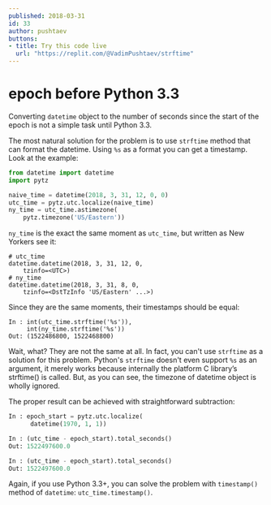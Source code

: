 ```yaml
---
published: 2018-03-31
id: 33
author: pushtaev
buttons:
- title: Try this code live
  url: "https://replit.com/@VadimPushtaev/strftime"
---
```


# epoch before Python 3.3

Converting `datetime` object to the number of seconds since the start of the epoch
is not a simple task until Python 3.3.

The most natural solution for the problem is to use `strftime` method
that can format the datetime. Using `%s` as a format you can get a timestamp.
Look at the example:

```python {hide}
from datetime import datetime
import pytz
```

```python {continue}
naive_time = datetime(2018, 3, 31, 12, 0, 0)
utc_time = pytz.utc.localize(naive_time)
ny_time = utc_time.astimezone(
    pytz.timezone('US/Eastern'))
```

`ny_time` is the exact the same moment as `utc_time`,
but written as New Yorkers see it:

```text
# utc_time
datetime.datetime(2018, 3, 31, 12, 0,
    tzinfo=<UTC>)
# ny_time
datetime.datetime(2018, 3, 31, 8, 0,
    tzinfo=<DstTzInfo 'US/Eastern' ...>)
```

Since they are the same moments, their timestamps should be equal:

```ipython {continue} {no-run} {# doesn't work on Windows #}
In : int(utc_time.strftime('%s')),
     int(ny_time.strftime('%s'))
Out: (1522486800, 1522468800)
```

Wait, what? They are not the same at all.
In fact, you can't use `strftime` as a solution for this problem.
Python's `strftime` doesn't even support `%s` as an argument,
it merely works because internally the platform C library’s strftime() is called.
But, as you can see, the timezone of datetime object is wholly ignored.

The proper result can be achieved with straightforward subtraction:

```python {continue}
In : epoch_start = pytz.utc.localize(
      datetime(1970, 1, 1))

In : (utc_time - epoch_start).total_seconds()
Out: 1522497600.0

In : (utc_time - epoch_start).total_seconds()
Out: 1522497600.0
```

Again, if you use Python 3.3+, you can solve the problem
with `timestamp()` method of `datetime`: `utc_time.timestamp()`.
